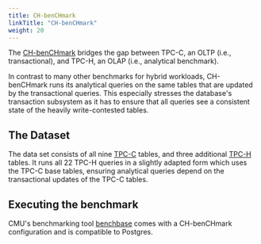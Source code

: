 ```yaml
---
title: CH-benCHmark
linkTitle: "CH-benCHmark"
weight: 20
---
```

The [CH-benCHmark](https://db.in.tum.de/research/projects/CHbenCHmark/?lang=en) bridges the gap between TPC-C, an OLTP (i.e., transactional), and TPC-H, an OLAP (i.e., analytical benchmark).

In contrast to many other benchmarks for hybrid workloads, CH-benCHmark runs its analytical queries on the same tables that are updated by the transactional queries.
This especially stresses the database's transaction subsystem as it has to ensure that all queries see a consistent state of the heavily write-contested tables. 


## The Dataset

The data set consists of all nine [TPC-C](https://www.tpc.org/tpcc/) tables, and three additional [TPC-H](https://www.tpc.org/tpch/) tables.
It runs all 22 TPC-H queries in a slightly adapted form which uses the TPC-C base tables, ensuring analytical queries depend on the transactional updates of the TPC-C tables.


## Executing the benchmark

CMU's benchmarking tool [benchbase](https://github.com/cmu-db/benchbase/) comes with a CH-benCHmark configuration and is compatible to Postgres.
